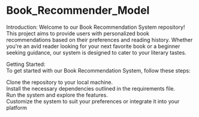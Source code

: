 ﻿# Book_Recommender_Model
Introduction:
Welcome to our Book Recommendation System repository! This project aims to provide users with personalized book recommendations based on their preferences and reading history. Whether you're an avid reader looking for your next favorite book or a beginner seeking guidance, our system is designed to cater to your literary tastes.             

Getting Started:                
To get started with our Book Recommendation System, follow these steps:             

Clone the repository to your local machine.            
Install the necessary dependencies outlined in the requirements file.                                 
Run the system and explore the features.                      
Customize the system to suit your preferences or integrate it into your platform                     
